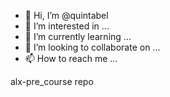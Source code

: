 - 👋 Hi, I’m @quintabel
- 👀 I’m interested in ...
- 🌱 I’m currently learning ...
- 💞️ I’m looking to collaborate on ...
- 📫 How to reach me ...

<!---
quintabel/quintabel is a ✨ special ✨ repository because its `README.md` (this file) appears on your GitHub profile.
You can click the Preview link to take a look at your changes.
--->
alx-pre_course repo
